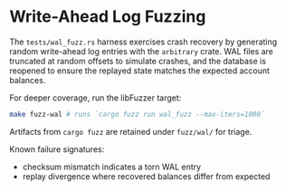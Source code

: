 # Write-Ahead Log Fuzzing

The `tests/wal_fuzz.rs` harness exercises crash recovery by generating random
write-ahead log entries with the `arbitrary` crate. WAL files are truncated at
random offsets to simulate crashes, and the database is reopened to ensure the
replayed state matches the expected account balances.

For deeper coverage, run the libFuzzer target:

```bash
make fuzz-wal # runs `cargo fuzz run wal_fuzz --max-iters=1000`
```

Artifacts from `cargo fuzz` are retained under `fuzz/wal/` for triage.

Known failure signatures:

- checksum mismatch indicates a torn WAL entry
- replay divergence where recovered balances differ from expected
